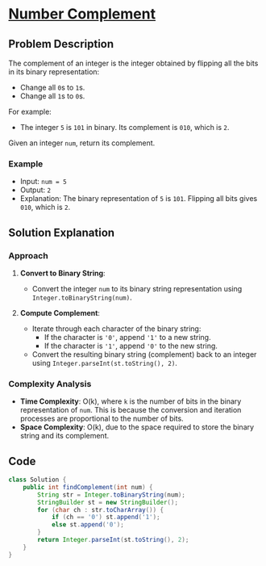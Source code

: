 # [Number Complement](https://leetcode.com/problems/number-complement/description/?envType=daily-question&envId=2024-08-22476)

## Problem Description
The complement of an integer is the integer obtained by flipping all the bits in its binary representation:
- Change all `0`s to `1`s.
- Change all `1`s to `0`s.

For example:
- The integer `5` is `101` in binary. Its complement is `010`, which is `2`.

Given an integer `num`, return its complement.

### Example
- Input: `num = 5`
- Output: `2`
- Explanation: The binary representation of `5` is `101`. Flipping all bits gives `010`, which is `2`.

## Solution Explanation

### Approach
1. **Convert to Binary String**:
   - Convert the integer `num` to its binary string representation using `Integer.toBinaryString(num)`.

2. **Compute Complement**:
   - Iterate through each character of the binary string:
     - If the character is `'0'`, append `'1'` to a new string.
     - If the character is `'1'`, append `'0'` to the new string.
   - Convert the resulting binary string (complement) back to an integer using `Integer.parseInt(st.toString(), 2)`.

### Complexity Analysis
- **Time Complexity**: O(k), where `k` is the number of bits in the binary representation of `num`. This is because the conversion and iteration processes are proportional to the number of bits.
- **Space Complexity**: O(k), due to the space required to store the binary string and its complement.

## Code
```java
class Solution {
    public int findComplement(int num) {
        String str = Integer.toBinaryString(num);
        StringBuilder st = new StringBuilder();
        for (char ch : str.toCharArray()) {
            if (ch == '0') st.append('1');
            else st.append('0');
        }
        return Integer.parseInt(st.toString(), 2);
    }
}
